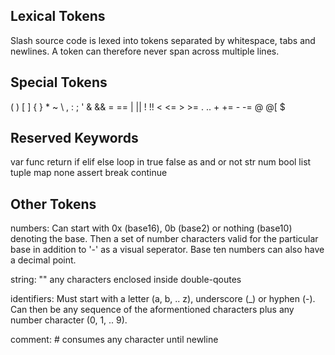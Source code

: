 ## Lexical Tokens
Slash source code is lexed into tokens separated by whitespace, tabs and newlines. A token can therefore never span across multiple lines.

## Special Tokens
( ) [ ] { } * ~ \ , : ; ' & && = == | || ! !! < <= > >= . .. + += - -= @ @[ $

## Reserved Keywords
var func return if elif else loop in true false as and or not str num bool list tuple map none assert break continue

## Other Tokens

numbers: Can start with 0x (base16), 0b (base2) or nothing (base10) denoting the base. Then a set of number characters valid for the particular base in addition to '-' as a visual seperator. Base ten numbers can also have a decimal point.

string: "" any characters enclosed inside double-qoutes

identifiers: Must start with a letter (a, b, .. z), underscore (_) or hyphen (-). Can then be any sequence of the aformentioned characters plus any number character (0, 1, .. 9).

comment: # consumes any character until newline
